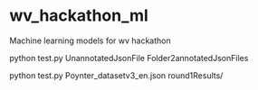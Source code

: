 # wv_hackathon_ml
Machine learning models for wv hackathon

python test.py UnannotatedJsonFile Folder2annotatedJsonFiles

python test.py Poynter_datasetv3_en.json round1Results/
